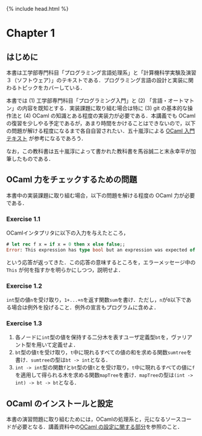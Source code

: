 {% include head.html %}

# Chapter 1

## はじめに

本書は工学部専門科目「プログラミング言語処理系」と「計算機科学実験及演習３（ソフトウェア）」のテキストである．プログラミング言語の設計と実装に関わるトピックをカバーしている．

本書では (1) 工学部専門科目「プログラミング入門」と (2) 「言語・オートマトン」の内容を既知とする．実装課題に取り組む場合は特に (3) git の基本的な操作法と (4) OCaml の知識とある程度の実装力が必要である．本講義でも OCaml の復習を少しやる予定であるが，あまり時間をかけることはできないので，以下の問題が解ける程度になるまで各自自習されたい．五十嵐淳による [OCaml 入門テキスト](mltext.pdf) が参考になるであろう．

なお，この教科書は五十嵐淳によって書かれた教科書を馬谷誠二と末永幸平が加筆したものである．

## OCaml 力をチェックするための問題

本書中の実装課題に取り組む場合，以下の問題を解ける程度の OCaml 力が必要である．

### Exercise 1.1

OCamlインタプリタに以下の入力を与えたところ，
```ocaml
# let rec f x = if x = 0 then x else false;;
Error: This expression has type bool but an expression was expected of type int.
```
という応答が返ってきた．この応答の意味するところを，エラーメッセージ中の `This` が何を指すかを明らかにしつつ，説明せよ．

### Exercise 1.2

`int`型の値`n`を受け取り，`1+...+n`を返す関数`sum`を書け．ただし，`n`が`0`以下である場合は例外を投げること．例外の宣言もプログラムに含めよ．

### Exercise 1.3

1. 各ノードに`int`型の値を保持する二分木を表すユーザ定義型`bt`を，ヴァリアント型を用いて定義せよ．
2. `bt`型の値`t`を受け取り，`t`中に現れるすべての値の和を求める関数`sumtree`を書け．`sumtree`の型は`bt -> int`となる．
3. `int -> int`型の関数`f`と`bt`型の値`t`とを受け取り，`t`中に現れるすべての値に`f`を適用して得られる木を求める関数`mapTree`を書け．`mapTree`の型は`(int -> int) -> bt -> bt`となる．

## OCaml のインストールと設定

本書の演習問題に取り組むためには，OCamlの処理系と，元になるソースコードが必要となる．講義資料中の[OCaml の設定に関する部分](https://kuis-isle3sw.github.io/IoPLMaterials/#ocaml-%E3%81%AE%E8%A8%AD%E5%AE%9A%E6%96%B9%E6%B3%95)を参照のこと．
